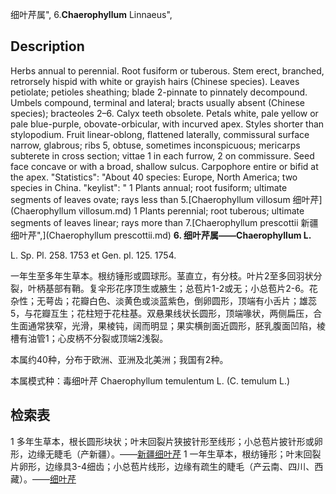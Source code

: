 细叶芹属",
6.**Chaerophyllum** Linnaeus",

## Description
Herbs annual to perennial. Root fusiform or tuberous. Stem erect, branched, retrorsely hispid with white or grayish hairs (Chinese species). Leaves petiolate; petioles sheathing; blade 2-pinnate to pinnately decompound. Umbels compound, terminal and lateral; bracts usually absent (Chinese species); bracteoles 2–6. Calyx teeth obsolete. Petals white, pale yellow or pale blue-purple, obovate-orbicular, with incurved apex. Styles shorter than stylopodium. Fruit linear-oblong, flattened laterally, commissural surface narrow, glabrous; ribs 5, obtuse, sometimes inconspicuous; mericarps subterete in cross section; vittae 1 in each furrow, 2 on commissure. Seed face concave or with a broad, shallow sulcus. Carpophore entire or bifid at the apex.
  "Statistics": "About 40 species: Europe, North America; two species in China.
  "keylist": "
1 Plants annual; root fusiform; ultimate segments of leaves ovate; rays less than 5.[Chaerophyllum villosum 细叶芹](Chaerophyllum villosum.md)
1 Plants perennial; root tuberous; ultimate segments of leaves linear; rays more than 7.[Chaerophyllum prescottii 新疆细叶芹",](Chaerophyllum prescottii.md)
**6. 细叶芹属——Chaerophyllum L.**

L. Sp. Pl. 258. 1753 et Gen. pl. 125. 1754.

一年生至多年生草本。根纺锤形或圆球形。茎直立，有分枝。叶片2至多回羽状分裂，叶柄基部有鞘。复伞形花序顶生或腋生；总苞片1-2或无；小总苞片2-6。花杂性；无萼齿；花瓣白色、淡黄色或淡蓝紫色，倒卵圆形，顶端有小舌片；雄蕊5，与花瓣互生；花柱短于花柱基。双悬果线状长圆形，顶端喙状，两侧扁压，合生面通常狭窄，光滑，果棱钝，阔而明显；果实横剖面近圆形，胚乳腹面凹陷，棱槽有油管1；心皮柄不分裂或顶端2浅裂。

本属约40种，分布于欧洲、亚洲及北美洲；我国有2种。

本属模式种：毒细叶芹 Chaerophyllum temulentum L. (C. temulum L.)

## 检索表

1 多年生草本，根长圆形块状；叶末回裂片狭披针形至线形；小总苞片披针形或卵形，边缘无睫毛（产新疆）。——[新疆细叶芹](Chaerophyllum%20prescottii.md)
1 一年生草本，根纺锤形；叶末回裂片卵形，边缘具3-4细齿；小总苞片线形，边缘有疏生的睫毛（产云南、四川、西藏）。——[细叶芹](Chaerophyllum%20villosum.md)

